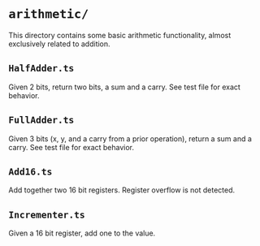 # `arithmetic/`

This directory contains some basic arithmetic functionality, almost exclusively related to addition. 

## `HalfAdder.ts`

Given 2 bits, return two bits, a sum and a carry. See test file for exact behavior.

## `FullAdder.ts`

Given 3 bits (x, y, and a carry from a prior operation), return a sum and a carry. See test file for exact behavior. 

## `Add16.ts`

Add together two 16 bit registers. Register overflow is not detected. 

## `Incrementer.ts`

Given a 16 bit register, add one to the value. 